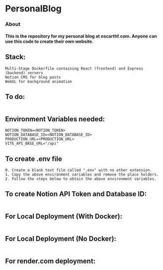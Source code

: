 # PersonalBlog

### About
#### This is the repository for my personal blog at oscarthf.com. Anyone can use this code to create their own website.

## Stack:

```
Multi-Stage Dockerfile containing React (frontend) and Express (backend) servers
Notion CMS for blog posts
WebGL for background animation
```

## To do:

```
```

## Environment Variables needed:

```
NOTION_TOKEN=<NOTION_TOKEN>
NOTION_DATABASE_ID=<NOTION_DATABASE_ID>
PRODUCTION_URL=<PRODUCTION_URL>
VITE_API_BASE_URL="/api"
```

## To create .env file

```
0. Create a blank text file called ".env" with no other extension.
1. Copy the above environment variables and remove the place holders.
2. Follow the steps below to obtain the above environment variables.
```

## To create Notion API Token and Database ID:

```
```

## For Local Deployment (With Docker):

```
```

## For Local Deployment (No Docker):

```
```

## For render.com deployment:

```
```